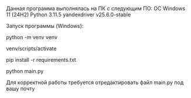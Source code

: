 Данная программа выполнялась на ПК с следующим ПО:
ОС Windows 11 (24H2)
Python 3.11.5
yandexdriver v25.6.0-stable

Запуск программы (Windows):

python -m venv venv

venv/scripts/activate

pip install -r requirements.txt

python main.py

Для корректной работы требуется отредактировать файл main.py под вашу почту